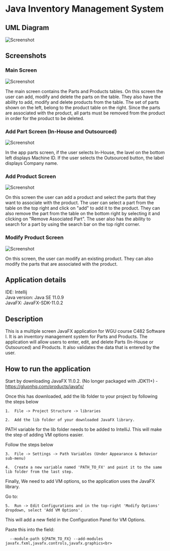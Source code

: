 # Java Inventory Management System

## UML Diagram
![Screenshot](https://github.com/RonMercier/Java_InventoryManagementSystem/blob/master/Java-InventoryManagementSystem/UML%20Diagram%20for%20Inventory%20System.png)

## Screenshots


### Main Screen

![Screenshot](https://github.com/RonMercier/Java_InventoryManagementSystem/blob/master/Java-InventoryManagementSystem/C482%20Screenshots/MainScreen.PNG)

The main screen contains the Parts and Products tables.  On this screen the user can add, modify and delete the parts on the table.  They also have the ability to add, modify and delete products from the table.  The set of parts shown on the left, belong to the product table on the right.  Since the parts are associated with the product, all parts must be removed from the product in order for the product to be deleted.  



### Add Part Screen (In-House and Outsourced)

![Screenshot](https://github.com/RonMercier/Java_InventoryManagementSystem/blob/master/Java-InventoryManagementSystem/C482%20Screenshots/AddPart_InHouse_Outsourced.PNG)

In the app parts screen, if the user selects In-House, the lavel on the bottom left displays Machine ID.  If the user selects the Outsourced button, the label displays Company name.



### Add Product Screen

![Screenshot](https://github.com/RonMercier/Java_InventoryManagementSystem/blob/master/Java-InventoryManagementSystem/C482%20Screenshots/AddProduct.PNG)

On this screen the user can add a product and select the parts that they want to associate with the product.  The user can select a part from the table on the top right and click on "add" to add it to the product.  They can also remove the part from the table on the bottom right by selecting it and clicking on "Remove Associated Part".  The user also has the ability to search for a part by using the search bar on the top right corner. 


### Modify Product Screen

![Screenshot](https://github.com/RonMercier/Java_InventoryManagementSystem/blob/master/Java-InventoryManagementSystem/C482%20Screenshots/ModifyProduct.PNG)

On this screen, the user can modify an existing product.  They can also modify the parts that are associated with the product. 


## Application details

IDE: Intellij<br>
Java version: Java SE 11.0.9<br>
JavaFX: JavaFX-SDK-11.0.2<br>

## Description

This is a multiple screen JavaFX application for WGU course C482 Software I.  It is an inventory management system for Parts and Products.  The application will allow users to enter, edit, and delete Parts (In-House or Outsourced) and Products.  It also validates the data that is entered by the user. 

## How to run the application

  Start by downloading JavaFX 11.0.2. (No longer packaged with JDK11+) - https://gluonhq.com/products/javafx/

  Once this has downloaded, add the lib folder to your project by following the steps below
  
    1.  File -> Project Structure -> libraries
  
    2.  Add the lib folder of your downloaded JavaFX library.
 
  PATH variable for the lib folder needs to be added to IntelliJ. This will make the step of adding VM options easier.<br>
  
  Follow the steps below
  
    3.  File -> Settings -> Path Variables (Under Appearance & Behavior sub-menu)
    
    4.  Create a new variable named 'PATH_TO_FX' and point it to the same lib folder from the last step.

  Finally, We need to add VM options, so the application uses the JavaFX library.<br>

  Go to:<br>

    5.  Run -> Edit Configurations and in the top-right 'Modify Options' dropdown, select 'Add VM Options'.
    
  This will add a new field in the Configuration Panel for VM Options.
  
  Paste this into the field:<br>

      --module-path ${PATH_TO_FX} --add-modules javafx.fxml,javafx.controls,javafx.graphics<br>
